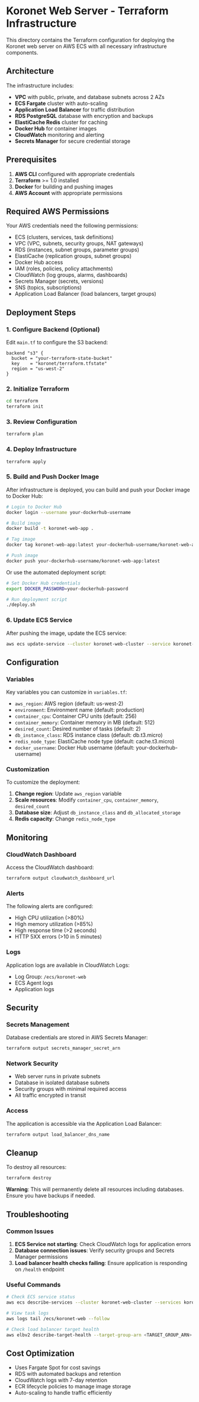 # Koronet Web Server - Terraform Infrastructure

This directory contains the Terraform configuration for deploying the Koronet web server on AWS ECS with all necessary infrastructure components.

## Architecture

The infrastructure includes:
- **VPC** with public, private, and database subnets across 2 AZs
- **ECS Fargate** cluster with auto-scaling
- **Application Load Balancer** for traffic distribution
- **RDS PostgreSQL** database with encryption and backups
- **ElastiCache Redis** cluster for caching
- **Docker Hub** for container images
- **CloudWatch** monitoring and alerting
- **Secrets Manager** for secure credential storage

## Prerequisites

1. **AWS CLI** configured with appropriate credentials
2. **Terraform** >= 1.0 installed
3. **Docker** for building and pushing images
4. **AWS Account** with appropriate permissions

## Required AWS Permissions

Your AWS credentials need the following permissions:
- ECS (clusters, services, task definitions)
- VPC (VPC, subnets, security groups, NAT gateways)
- RDS (instances, subnet groups, parameter groups)
- ElastiCache (replication groups, subnet groups)
- Docker Hub access
- IAM (roles, policies, policy attachments)
- CloudWatch (log groups, alarms, dashboards)
- Secrets Manager (secrets, versions)
- SNS (topics, subscriptions)
- Application Load Balancer (load balancers, target groups)

## Deployment Steps

### 1. Configure Backend (Optional)

Edit `main.tf` to configure the S3 backend:

```hcl
backend "s3" {
  bucket = "your-terraform-state-bucket"
  key    = "koronet/terraform.tfstate"
  region = "us-west-2"
}
```

### 2. Initialize Terraform

```bash
cd terraform
terraform init
```

### 3. Review Configuration

```bash
terraform plan
```

### 4. Deploy Infrastructure

```bash
terraform apply
```

### 5. Build and Push Docker Image

After infrastructure is deployed, you can build and push your Docker image to Docker Hub:

```bash
# Login to Docker Hub
docker login --username your-dockerhub-username

# Build image
docker build -t koronet-web-app .

# Tag image
docker tag koronet-web-app:latest your-dockerhub-username/koronet-web-app:latest

# Push image
docker push your-dockerhub-username/koronet-web-app:latest
```

Or use the automated deployment script:

```bash
# Set Docker Hub credentials
export DOCKER_PASSWORD=your-dockerhub-password

# Run deployment script
./deploy.sh
```

### 6. Update ECS Service

After pushing the image, update the ECS service:

```bash
aws ecs update-service --cluster koronet-web-cluster --service koronet-web-service --force-new-deployment
```

## Configuration

### Variables

Key variables you can customize in `variables.tf`:

- `aws_region`: AWS region (default: us-west-2)
- `environment`: Environment name (default: production)
- `container_cpu`: Container CPU units (default: 256)
- `container_memory`: Container memory in MB (default: 512)
- `desired_count`: Desired number of tasks (default: 2)
- `db_instance_class`: RDS instance class (default: db.t3.micro)
- `redis_node_type`: ElastiCache node type (default: cache.t3.micro)
- `docker_username`: Docker Hub username (default: your-dockerhub-username)

### Customization

To customize the deployment:

1. **Change region**: Update `aws_region` variable
2. **Scale resources**: Modify `container_cpu`, `container_memory`, `desired_count`
3. **Database size**: Adjust `db_instance_class` and `db_allocated_storage`
4. **Redis capacity**: Change `redis_node_type`

## Monitoring

### CloudWatch Dashboard

Access the CloudWatch dashboard:
```bash
terraform output cloudwatch_dashboard_url
```

### Alerts

The following alerts are configured:
- High CPU utilization (>80%)
- High memory utilization (>85%)
- High response time (>2 seconds)
- HTTP 5XX errors (>10 in 5 minutes)

### Logs

Application logs are available in CloudWatch Logs:
- Log Group: `/ecs/koronet-web`
- ECS Agent logs
- Application logs

## Security

### Secrets Management

Database credentials are stored in AWS Secrets Manager:
```bash
terraform output secrets_manager_secret_arn
```

### Network Security

- Web server runs in private subnets
- Database in isolated database subnets
- Security groups with minimal required access
- All traffic encrypted in transit

### Access

The application is accessible via the Application Load Balancer:
```bash
terraform output load_balancer_dns_name
```

## Cleanup

To destroy all resources:

```bash
terraform destroy
```

**Warning**: This will permanently delete all resources including databases. Ensure you have backups if needed.

## Troubleshooting

### Common Issues

1. **ECS Service not starting**: Check CloudWatch logs for application errors
2. **Database connection issues**: Verify security groups and Secrets Manager permissions
3. **Load balancer health checks failing**: Ensure application is responding on `/health` endpoint

### Useful Commands

```bash
# Check ECS service status
aws ecs describe-services --cluster koronet-web-cluster --services koronet-web-service

# View task logs
aws logs tail /ecs/koronet-web --follow

# Check load balancer target health
aws elbv2 describe-target-health --target-group-arn <TARGET_GROUP_ARN>
```

## Cost Optimization

- Uses Fargate Spot for cost savings
- RDS with automated backups and retention
- CloudWatch logs with 7-day retention
- ECR lifecycle policies to manage image storage
- Auto-scaling to handle traffic efficiently

